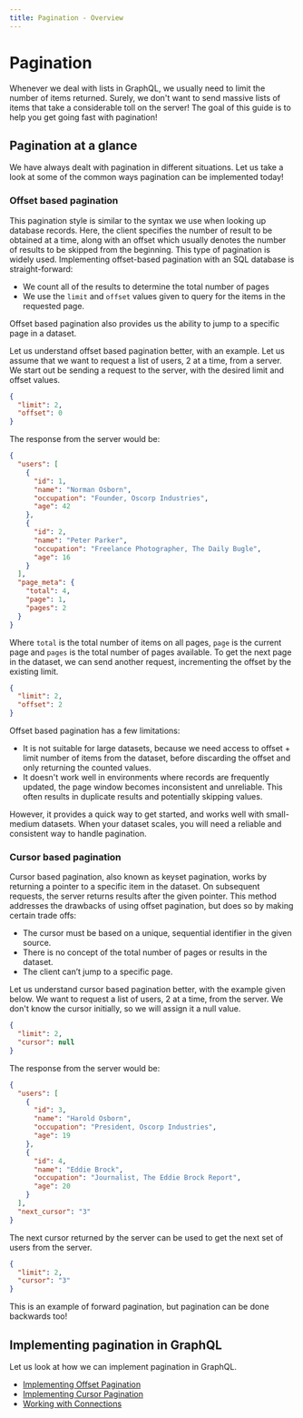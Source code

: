 ```yaml
---
title: Pagination - Overview
---
```


# Pagination

Whenever we deal with lists in GraphQL, we usually need to limit the number of items returned. Surely, we don't want to send massive lists of
items that take a considerable toll on the server! The goal of this guide is to help you get going fast with pagination!

## Pagination at a glance

We have always dealt with pagination in different situations. Let us take a look at some of the common ways pagination
can be implemented today!

### Offset based pagination

This pagination style is similar to the syntax we use when looking up database records. Here, the client specifies the number of result to be
obtained at a time, along with an offset which usually denotes the number of results to be skipped from the beginning. This type of pagination
is widely used. Implementing offset-based pagination with an SQL database is straight-forward:

- We count all of the results to determine the total number of pages
- We use the `limit` and `offset` values given to query for the items in the requested page.

Offset based pagination also provides us the ability to jump to a specific page in a dataset.

Let us understand offset based pagination better, with an example. Let us assume that we want to request a list of users, 2 at a time, from a server.
We start out be sending a request to the server, with the desired limit and offset values.

```json
{
  "limit": 2,
  "offset": 0
}
```

The response from the server would be:

```json
{
  "users": [
    {
      "id": 1,
      "name": "Norman Osborn",
      "occupation": "Founder, Oscorp Industries",
      "age": 42
    },
    {
      "id": 2,
      "name": "Peter Parker",
      "occupation": "Freelance Photographer, The Daily Bugle",
      "age": 16
    }
  ],
  "page_meta": {
    "total": 4,
    "page": 1,
    "pages": 2
  }
}
```

Where `total` is the total number of items on all pages, `page` is the current page and `pages` is the total number of pages available.
To get the next page in the dataset, we can send another request, incrementing the offset by the existing limit.

```json
{
  "limit": 2,
  "offset": 2
}
```

<Note>

Offset based pagination has a few limitations:

- It is not suitable for large datasets, because we need access to offset + limit number of items from the dataset, before discarding the offset
  and only returning the counted values.
- It doesn't work well in environments where records are frequently updated, the page window becomes inconsistent and unreliable. This often
  results in duplicate results and potentially skipping values.

However, it provides a quick way to get started, and works well with small-medium datasets. When your dataset scales, you will
need a reliable and consistent way to handle pagination.

</Note>

### Cursor based pagination

Cursor based pagination, also known as keyset pagination, works by returning a pointer to a specific item in the dataset. On subsequent requests,
the server returns results after the given pointer. This method addresses the drawbacks of using offset pagination, but does so by making certain trade offs:

- The cursor must be based on a unique, sequential identifier in the given source.
- There is no concept of the total number of pages or results in the dataset.
- The client can’t jump to a specific page.

Let us understand cursor based pagination better, with the example given below. We want to request a list of users, 2 at a time, from
the server. We don't know the cursor initially, so we will assign it a null value.

```json
{
  "limit": 2,
  "cursor": null
}
```

The response from the server would be:

```json
{
  "users": [
    {
      "id": 3,
      "name": "Harold Osborn",
      "occupation": "President, Oscorp Industries",
      "age": 19
    },
    {
      "id": 4,
      "name": "Eddie Brock",
      "occupation": "Journalist, The Eddie Brock Report",
      "age": 20
    }
  ],
  "next_cursor": "3"
}
```

The next cursor returned by the server can be used to get the next set of users from the server.

```json
{
  "limit": 2,
  "cursor": "3"
}
```

This is an example of forward pagination, but pagination can be done backwards too!

## Implementing pagination in GraphQL

Let us look at how we can implement pagination in GraphQL.

- [Implementing Offset Pagination](./offset-based.md)
- [Implementing Cursor Pagination](./cursor-based.md)
- [Working with Connections](./connections.md)
